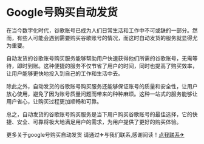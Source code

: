 # Google号购买自动发货

在当今数字化时代，谷歌账号已成为人们日常生活和工作中不可或缺的一部分。然而，有些人可能会遇到需要购买谷歌账号的情况，而这时自动发货的服务就显得尤为重要。

自动发货的谷歌账号购买服务能够帮助用户快速获得他们所需的谷歌账号，无需等待，即时到账。这种便捷的服务不仅节省了用户的时间，同时也提高了购买效率，让用户能够更快地投入到自己的工作和生活中去。

除此之外，自动发货的谷歌账号购买服务还能够保证账号的质量和安全性，让用户放心使用，避免了因为账号质量问题而带来的种种麻烦。这种一站式的服务能够让用户省心，让购买过程更加顺畅和可靠。

总之，自动发货的谷歌账号购买服务是当下用户购买谷歌账号的最佳选择，它的快捷、安全、可靠将极大地满足用户的需求，为用户提供了更好的购买体验。

更多关于google号购买自动发货 请通过✈与我们联系,感谢阅读！[点我联系✈](https://ai.G208.com)